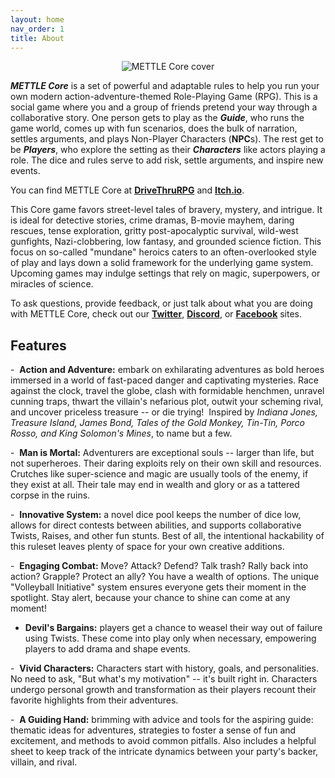 ```yaml
---
layout: home
nav_order: 1
title: About
---
```


<center>
<img 123 title="METTLE Core cover"/>
</center>

***METTLE Core*** is a set of powerful and adaptable rules to help you run your own modern action-adventure-themed Role-Playing Game (RPG). This is a social game where you and a group of friends pretend your way through a collaborative story. One person gets to play as the ***Guide***, who runs the game world, comes up with fun scenarios, does the bulk of narration, settles arguments, and plays Non-Player Characters (**NPC**s). The rest get to be ***Players***, who explore the setting as their ***Characters*** like actors playing a role. The dice and rules serve to add risk, settle arguments, and inspire new events.

You can find METTLE Core at [**DriveThruRPG**](https://www.drivethrurpg.com/product/374145/METTLE-Core?affiliate_id=490690) and
[**Itch.io**](https://planarian.itch.io/mettle-core).

This Core game favors street-level tales of bravery, mystery, and intrigue. It is ideal for detective stories, crime dramas, B-movie mayhem, daring rescues, tense exploration, gritty post-apocalyptic survival, wild-west gunfights, Nazi-clobbering, low fantasy, and grounded science fiction. This focus on so-called "mundane" heroics caters to an often-overlooked style of play and lays down a solid framework for the underlying game system. Upcoming games may indulge settings that rely on magic, superpowers, or miracles of science.

To ask questions, provide feedback, or just talk about what you are doing with
METTLE Core, check out our [**Twitter**](https://discord.gg/Rmv3PBN),
[**Discord**](https://twitter.com/PlanarianGames), or
[**Facebook**](https://www.facebook.com/PlanarianGames/) sites.

## Features

-  **Action and Adventure:** embark on exhilarating adventures as bold heroes immersed in a world of fast-paced danger and captivating mysteries. Race against the clock, travel the globe, clash with formidable henchmen, unravel cunning traps, thwart the villain's nefarious plot, outwit your scheming rival, and uncover priceless treasure -- or die trying!  Inspired by *Indiana Jones, Treasure Island, James Bond, Tales of the Gold Monkey, Tin-Tin, Porco Rosso, and King Solomon's Mines*, to name but a few.

-  **Man is Mortal:** Adventurers are exceptional souls -- larger than life, but not superheroes. Their daring exploits rely on their own skill and resources. Crutches like super-science and magic are usually tools of the enemy, if they exist at all. Their tale may end in wealth and glory or as a tattered corpse in the ruins.

-  **Innovative System:** a novel dice pool keeps the number of dice low, allows for direct contests between abilities, and supports collaborative Twists, Raises, and other fun stunts. Best of all, the intentional hackability of this ruleset leaves plenty of space for your own creative additions.

-  **Engaging Combat:** Move? Attack? Defend? Talk trash? Rally back into action? Grapple? Protect an ally? You have a wealth of options. The unique "Volleyball Initiative" system ensures everyone gets their moment in the spotlight. Stay alert, because your chance to shine can come at any moment!

-   **Devil's Bargains:** players get a chance to weasel their way out of failure using Twists. These come into play only when necessary, empowering players to add drama and shape events.

-  **Vivid Characters:** Characters start with history, goals, and personalities. No need to ask, "But what's my motivation" -- it's built right in. Characters undergo personal growth and transformation as their players recount their favorite highlights from their adventures.

-  **A Guiding Hand:** brimming with advice and tools for the aspiring guide: thematic ideas for adventures, strategies to foster a sense of fun and excitement, and methods to avoid common pitfalls. Also includes a helpful sheet to keep track of the intricate dynamics between your party's backer, villain, and rival.

